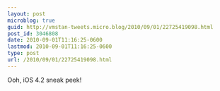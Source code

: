 ```yaml
---
layout: post
microblog: true
guid: http://vmstan-tweets.micro.blog/2010/09/01/22725419098.html
post_id: 3046808
date: 2010-09-01T11:16:25-0600
lastmod: 2010-09-01T11:16:25-0600
type: post
url: /2010/09/01/22725419098.html
---
```

Ooh, iOS 4.2 sneak peek!
